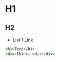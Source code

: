 # H1
## H2
- List 1
[Link](https://www.google.com)
```html
<h1>Text</h1>
<div>İkinci edit</div>
```
